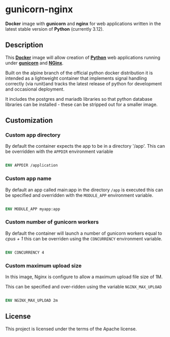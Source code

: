 # gunicorn-nginx
**Docker** image with **gunicorn** and **nginx** for web applications
written in the latest stable version of **Python** (currently 3.12).

## Description

This [**Docker**](https://www.docker.com/) image will allow creation of
[**Python**](https://www.python.org/) web applications running under 
[**gunicorn**](https://gunicorn.org/) and [**NGinx**](https://www.nginx.com/).

Built on the alpine branch of the official python docker distribution
it is intended as a lightweight container that implements signal 
handling correctly (via runit)and tracks the latest release of 
python for development and occasional deployment.

It includes the postgres and mariadb libraries so that python database
libraries can be installed - these can be stripped out for a smaller image.

## Customization

### Custom app directory

By default the container expects the app to be in a directory '/app'. This can
be overridden with the `APPDIR` environment variable

```Dockerfile

ENV APPDIR /application
```

### Custom app name

By default an app called main:app in the directory `/app` is executed
this can be specified and overridden with the `MODULE_APP` 
environment variable.

```Dockerfile

ENV MODULE_APP myapp:app
```

### Custom number of gunicorn workers

By default the container will launch a number of gunicorn workers equal to 
_cpus + 1_ this can be overriden using the `CONCURRENCY` environment
variable.

```Dockerfile

ENV CONCURRENCY 4
```

### Custom maximum upload size

In this image, Nginx is configure to allow a maximum upload file size
of 1M. 

This can be specified and over-ridden using the variable `NGINX_MAX_UPLOAD`

```Dockerfile

ENV NGINX_MAX_UPLOAD 2m
```

## License

This project is licensed under the terms of the Apache license.

